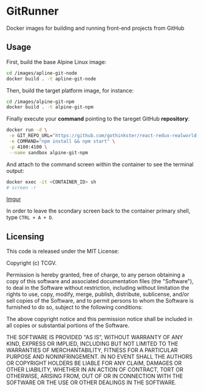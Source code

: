 # GitRunner
Docker images for building and running front-end projects from GitHub

## Usage

First, build the base Alpine Linux image:

```sh
cd /images/apline-git-node
docker build . -t apline-git-node
```

Then, build the target platform image, for instance:

```sh
cd /images/alpine-git-npm
docker build . -t alpine-git-npm
```

Finally execute your **command** pointing to the tareget GitHub **repository**:

```sh
docker run -d \
 -e GIT_REPO_URL="https://github.com/gothinkster/react-redux-realworld-example-app" \
 -e COMMAND="npm install && npm start" \
 -p 4100:4100 \
 --name sandbox alpine-git-npm
```

And attach to the command screen within the container to see the terminal output:

```sh
docker exec -it <CONTAINER_ID> sh
# screen -r
```

[Imgur](https://imgur.com/MvEk5Vk)

In order to leave the scondary screen back to the container primary shell, type `CTRL + A + D`.

## Licensing

This code is released under the MIT License:

Copyright (c) TCGV.

Permission is hereby granted, free of charge, to any person obtaining a copy
of this software and associated documentation files (the "Software"), to deal
in the Software without restriction, including without limitation the rights
to use, copy, modify, merge, publish, distribute, sublicense, and/or sell
copies of the Software, and to permit persons to whom the Software is
furnished to do so, subject to the following conditions:

The above copyright notice and this permission notice shall be included in
all copies or substantial portions of the Software.

THE SOFTWARE IS PROVIDED "AS IS", WITHOUT WARRANTY OF ANY KIND, EXPRESS OR
IMPLIED, INCLUDING BUT NOT LIMITED TO THE WARRANTIES OF MERCHANTABILITY,
FITNESS FOR A PARTICULAR PURPOSE AND NONINFRINGEMENT. IN NO EVENT SHALL THE
AUTHORS OR COPYRIGHT HOLDERS BE LIABLE FOR ANY CLAIM, DAMAGES OR OTHER
LIABILITY, WHETHER IN AN ACTION OF CONTRACT, TORT OR OTHERWISE, ARISING FROM,
OUT OF OR IN CONNECTION WITH THE SOFTWARE OR THE USE OR OTHER DEALINGS IN
THE SOFTWARE.